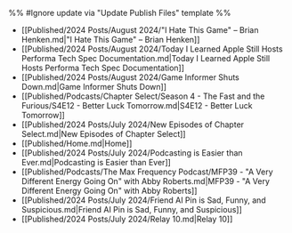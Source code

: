 %% #Ignore update via "Update Publish Files" template %% 

- [[Published/2024 Posts/August 2024/"I Hate This Game" – Brian Henken.md|"I Hate This Game" – Brian Henken]]
- [[Published/2024 Posts/August 2024/Today I Learned Apple Still Hosts Performa Tech Spec Documentation.md|Today I Learned Apple Still Hosts Performa Tech Spec Documentation]]
- [[Published/2024 Posts/August 2024/Game Informer Shuts Down.md|Game Informer Shuts Down]]
- [[Published/Podcasts/Chapter Select/Season 4 - The Fast and the Furious/S4E12 - Better Luck Tomorrow.md|S4E12 - Better Luck Tomorrow]]
- [[Published/2024 Posts/July 2024/New Episodes of Chapter Select.md|New Episodes of Chapter Select]]
- [[Published/Home.md|Home]]
- [[Published/2024 Posts/July 2024/Podcasting is Easier than Ever.md|Podcasting is Easier than Ever]]
- [[Published/Podcasts/The Max Frequency Podcast/MFP39 - "A Very Different Energy Going On" with Abby Roberts.md|MFP39 - "A Very Different Energy Going On" with Abby Roberts]]
- [[Published/2024 Posts/July 2024/Friend AI Pin is Sad, Funny, and Suspicious.md|Friend AI Pin is Sad, Funny, and Suspicious]]
- [[Published/2024 Posts/July 2024/Relay 10.md|Relay 10]]
